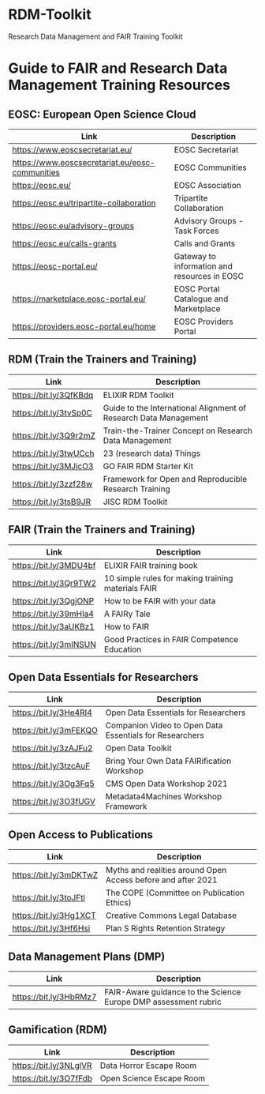 # RDM-Toolkit
Research Data Management  and FAIR Training Toolkit
# Guide to FAIR and Research Data Management Training Resources  


## EOSC: European Open Science Cloud
|Link|Description|
|---|---|
|https://www.eoscsecretariat.eu/	|	EOSC Secretariat|
|https://www.eoscsecretariat.eu/eosc-communities |	EOSC Communities|
|https://eosc.eu/ 		|	EOSC Association|
|https://eosc.eu/tripartite-collaboration 		|Tripartite Collaboration|
|https://eosc.eu/advisory-groups 	|	Advisory Groups - Task Forces|
|https://eosc.eu/calls-grants 	|		Calls and Grants|
|https://eosc-portal.eu/ 		|	Gateway to information and resources in EOSC|
|https://marketplace.eosc-portal.eu/  |		EOSC Portal Catalogue and Marketplace|
|https://providers.eosc-portal.eu/home  |		EOSC Providers Portal|

## RDM (Train the Trainers and Training)
|Link|Description|
|---|---|
|https://bit.ly/3QfKBdq            |             	ELIXIR RDM Toolkit                                                                 
|https://bit.ly/3tvSp0C       |                                Guide to the International Alignment of Research Data Management|
|https://bit.ly/3Q9r2mZ  |   		Train-the-Trainer Concept on Research Data Management|
|https://bit.ly/3twUCch	|	23 (research data) Things	|
|https://bit.ly/3MJjcO3 |		GO FAIR RDM Starter Kit|
|https://bit.ly/3zzf28w 	|	Framework for Open and Reproducible Research Training|
|https://bit.ly/3tsB9JR 	|	JISC RDM Toolkit|

## FAIR (Train the Trainers and Training)
|Link|Description|
|---|---|
|https://bit.ly/3MDU4bf	|	ELIXIR FAIR training book|
|https://bit.ly/3Qr9TW2  |		10 simple rules for making training materials FAIR|
|https://bit.ly/3QgjONP 	|  	How to be FAIR with your data|
|https://bit.ly/39mHIa4 |		A FAIRy Tale|
|https://bit.ly/3aUKBz1	|	How to FAIR|
|https://bit.ly/3mINSUN	|	Good Practices in FAIR Competence Education|
					
## Open Data Essentials for Researchers
|Link|Description|
|---|---|
|https://bit.ly/3He4RI4 	|	Open Data Essentials for Researchers|
|https://bit.ly/3mFEKQO 	|	Companion Video to Open Data Essentials for Researchers|
|https://bit.ly/3zAJFu2	|	Open Data Toolkit|
|https://bit.ly/3tzcAuF |		Bring Your Own Data FAIRification Workshop|
|https://bit.ly/3Og3Fq5	|	CMS Open Data Workshop 2021|
|https://bit.ly/3O3fUGV	|	Metadata4Machines Workshop Framework|

## Open Access to Publications
|Link|Description|
|---|---|
|https://bit.ly/3mDKTwZ 	|	Myths and realities around Open Access before and after 2021|
|https://bit.ly/3toJFtl 	|	The COPE (Committee on Publication Ethics) |
|https://bit.ly/3Hg1XCT 	|	Creative Commons Legal Database|
|https://bit.ly/3Hf6Hsi 	|	Plan S Rights Retention Strategy|
				
## Data Management Plans (DMP)
|Link|Description|
|---|---|
|https://bit.ly/3HbRMz7 	|	FAIR-Aware guidance to the Science Europe DMP assessment rubric|

## Gamification (RDM)
|Link|Description|
|---|---|
|https://bit.ly/3NLglVR 	|	Data Horror Escape Room|
|https://bit.ly/3O7fFdb 	|	Open Science Escape Room|
